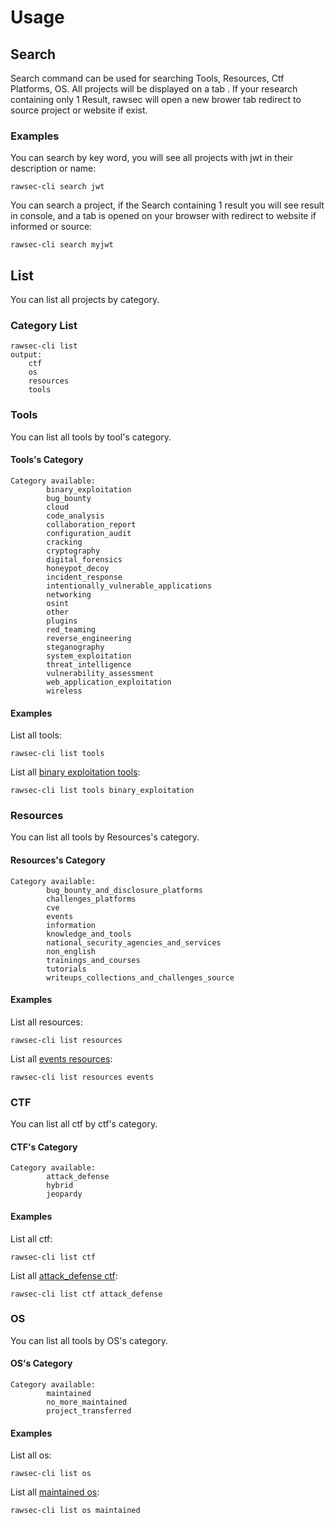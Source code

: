 # Usage
## Search
Search command can be used for searching Tools, Resources, Ctf Platforms, OS. All projects will be displayed on a tab .
If your research containing only 1 Result, rawsec will open a new brower tab redirect to source project or website if exist.
### Examples
You can search by key word, you will see all projects with jwt in their description or name:
```
rawsec-cli search jwt
```

You can search a project, if the Search containing 1 result you will see result in console, and a tab is opened on your browser with redirect to website if informed or source:
```
rawsec-cli search myjwt
```
## List
You can list all projects by category.
### Category List
```
rawsec-cli list
output: 
    ctf
    os
    resources
    tools
```
### Tools
You can list all tools by tool's category.

#### Tools's Category
```
Category available:
        binary_exploitation
        bug_bounty
        cloud
        code_analysis
        collaboration_report
        configuration_audit
        cracking
        cryptography
        digital_forensics
        honeypot_decoy
        incident_response
        intentionally_vulnerable_applications
        networking
        osint
        other
        plugins
        red_teaming
        reverse_engineering
        steganography
        system_exploitation
        threat_intelligence
        vulnerability_assessment
        web_application_exploitation
        wireless

```
#### Examples
List all tools:
```
rawsec-cli list tools 
```

List all [binary exploitation tools](#toolss-category):
 ```
rawsec-cli list tools binary_exploitation
```
### Resources
You can list all tools by Resources's category.

#### Resources's Category
```
Category available:
        bug_bounty_and_disclosure_platforms
        challenges_platforms
        cve
        events
        information
        knowledge_and_tools
        national_security_agencies_and_services
        non_english
        trainings_and_courses
        tutorials
        writeups_collections_and_challenges_source
```
#### Examples
List all resources:
```
rawsec-cli list resources  
```

List all [events resources](#resourcess-category):
 ```
rawsec-cli list resources events
```
### CTF
You can list all ctf by ctf's category.

#### CTF's Category
```
Category available:
        attack_defense
        hybrid
        jeopardy
```
#### Examples
List all ctf:
```
rawsec-cli list ctf  
```

List all [attack_defense ctf](#ctfs-category):
 ```
rawsec-cli list ctf attack_defense
```
### OS
You can list all tools by OS's category.

#### OS's Category
```
Category available:
        maintained
        no_more_maintained
        project_transferred
```
#### Examples
List all os:
```
rawsec-cli list os  
```

List all [maintained os](#oss-category):
 ```
rawsec-cli list os maintained
```
